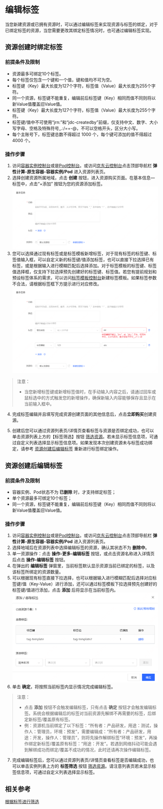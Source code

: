 # 编辑标签
当您新建资源或已拥有资源时，可以通过编辑标签来实现资源与标签的绑定，对于已绑定标签的资源，当您需要更改其绑定标签情况时，也可通过编辑标签实现。

## 资源创建时绑定标签

### 前提条件及限制
* 资源最多可绑定10个标签。
* 每个标签仅包含一个键和一个值，键和值均不可为空。
* 标签键（Key）最大长度为127个字符，标签值（Value）最大长度为255个字符。
* 同一个资源，标签键不能重复，编辑前后标签键（Key）相同而值不同则将以新Value值覆盖旧Value值。
* 标签键（Key）最大长度为127个字符，标签值（Value）最大长度为255个字符。
* 标签键/值中不可使用“jrn:”和“jdc-createdby”前缀，仅支持中文、数字、大小写字母、空格及特殊符号_.:/=+-@，不可以空格开头，区分大小写。
* 每个主账号下，标签键总数不得超过 1000 个，每个键可添加的值不得超过 4000 个。

### 操作步骤

1. 访问[容器实例控制台]( https://cns-console.jdcloud.com/host/container/list)或是[Pod控制台]( https://cns-console.jdcloud.com/host/pod/list)。或访问[京东云控制台](https://console.jdcloud.com)点击顶部导航栏 **弹性计算-原生容器-容器实例/Pod** 进入资源列表页。
2. 选择创建资源所属地域，点击 **创建** 按钮，进入资源购买页面。在基本信息—标签中，点击“+添加” 按钮为您的资源添加标签。<br> ![](../../../../../image/Native-Container/nc.pod-tag-create.png)
3. 您可以选择通过现有标签或是标签模板新增标签，对于现有标签的标签键、标签值输入框，可以自定义新的标签键/值添加标签，也可以直接下拉选择已有标签，或是根据输入进行模糊匹配后选择添加。对于标签模板的标签键、标签值选择框，仅支持下拉选择预先创建好的标签键、标签值。若您有提前规划和预设标签体系的需求，可以访问[标签模板控制台](https://tagservice-console.jdcloud.com/template-tag)新建标签模板。如果标签参数不合法，请根据标签框下方提示进行对应修改。![](../../../../../image/Native-Container/nc.pod-tag-create02.png)

>注意：
>* 当您新增标签键或新增标签值时，在手动输入内容之后，请通过回车或鼠标选中的方式触发您的新增操作，确保新输入内容能够保存且显示在当前输入框中。

4. 完成标签编辑并且填写完成资源创建页面的其他信息后，点击**立即购买**创建资源。<br>

5. 创建后您可以通过资源列表页/详情页查看标签与资源是否绑定成功，也可以单击资源列表上方的【标签筛选】按钮 [筛选资源](Filter-by-Tag.md)。若未显示标签信息项，可通过自定义列表选择显示标签信息项。如果发现本次创建资源未与标签成功绑定，请参考 [资源创建后编辑标签](Edit-Tag#user-content-1) 重新进行标签绑定操作。

## 资源创建后编辑标签
<div id="user-content-1"></div>

### 前提条件及限制
* 容器实例、Pod状态不为 **已删除** 时，才支持绑定标签；
* 单个资源最多可绑定10个标签；
* 同一个资源，标签键不能重复，编辑前后标签键（Key）相同而值不同则将以新Value值覆盖旧Value值。

### 操作步骤

1. 访问[容器实例控制台]( https://cns-console.jdcloud.com/host/container/list)或是[Pod控制台]( https://cns-console.jdcloud.com/host/pod/list)。或访问[京东云控制台](https://console.jdcloud.com)点击顶部导航栏 **弹性计算-原生容器-容器实例/Pod** 进入资源列表页。
2. 选择地域后在资源列表中选择编辑标签的资源，确认其状态不为 **删除中**。
3. 单一资源操作：点击 **操作-更多-编辑标签** 按钮，或点击资源名称进入详情页后点击 **操作-编辑标签** 按钮。
4. 在弹出的 **编辑标签** 弹窗里，当前标签默认显示资源当前已绑定的标签，以及该标签所绑定的资源数量。
5. 可以根据现有标签直接下拉选择，也可以根据输入进行模糊匹配后选择对应标签键/值（Key-Value）进行添加，还可以通过标签模板下拉选择预先创建好的标签键/值进行添加，点击 **添加** 后将显示在当前标签内。<br> ![](../../../../../image/dh/dh-tag-edit.png)
6. 单击 **确定**，将按照当前标签内显示情况完成编辑标签。

>注意：
>* 点击 **添加** 按钮不会触发编辑标签，只有点击 **确定** 按钮才会触发编辑标签。系统会根据编辑后的标签对当前资源先解绑不再需要的标签，后绑定新标签/覆盖原有标签。
>* 例：资源机当前绑定了以下标签：“所有者：产品研发，用途：测试，操作人：管理员，环境：预发”，需要编辑成：“所有者：产品研发，用途：开发，操作人：管理员”，则将先操作解绑标签“环境：预发”，再操作绑定新标签/覆盖原有标签：“用途：开发”。若遇到网络抖动可能会遇到解绑成功而绑定/覆盖不成功的情况，此时还请再次操作编辑标签。

7. 完成编辑标签后，您可以通过资源列表页/详情页查看标签是否编辑成功，也可以单击实例列表上方的 **标签筛选** 按钮 [筛选资源](Filter-by-Tag.md)。请注意列表页若未显示标签信息项，可通过自定义列表选择显示标签。

## 相关参考
[根据标签进行筛选](Filter-by-Tag.md)





